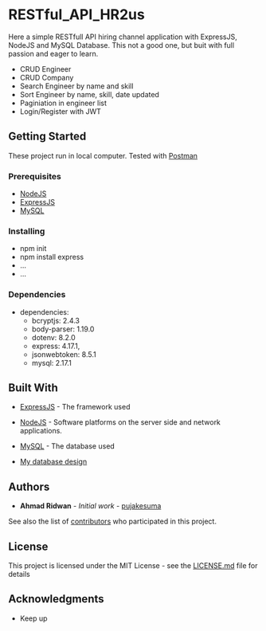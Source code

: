 # RESTful_API_HR2us

Here a simple RESTfull API hiring channel application with ExpressJS, NodeJS and MySQL Database.
This not a good one, but buit with full passion and eager to learn.
* CRUD Engineer
* CRUD Company
* Search Engineer by name and skill
* Sort Engineer by name, skill, date updated
* Paginiation in engineer list
* Login/Register with JWT

## Getting Started

These project run in local computer. Tested with [Postman](https://www.getpostman.com/api-documentation-generator)

### Prerequisites

* [NodeJS](https://nodejs.org/en/docs/)
* [ExpressJS](https://expressjs.com/en/api.html)
* [MySQL](https://dev.mysql.com/doc/)


### Installing

* npm init
* npm install express
* ...
* ...

### Dependencies
 * dependencies: 
   * bcryptjs: 2.4.3
   * body-parser: 1.19.0
   * dotenv: 8.2.0
   * express: 4.17.1,
   * jsonwebtoken: 8.5.1
   * mysql: 2.17.1

## Built With

* [ExpressJS](https://expressjs.com/en/api.html) - The framework used
* [NodeJS](https://nodejs.org/en/docs/) - Software platforms on the server side and network applications.
* [MySQL](https://dev.mysql.com/doc/) - The database used

* [My database design](https://dbdiagram.io/d/5dfd12f5edf08a25543f4cde)


## Authors

* **Ahmad Ridwan** - *Initial work* - [pujakesuma](https://github.com/pujakesuma)

See also the list of [contributors](https://github.com/melankolia) who participated in this project.

## License

This project is licensed under the MIT License - see the [LICENSE.md](LICENSE.md) file for details

## Acknowledgments

* Keep up

